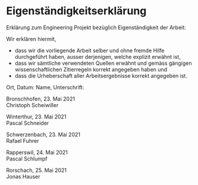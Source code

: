 # Eigenständigkeitserklärung

Erklärung zum Engineering Projekt bezüglich Eigenständigkeit der Arbeit:

Wir erklären hiermit,

- dass wir die vorliegende Arbeit selber und ohne fremde Hilfe durchgeführt haben, ausser derjenigen, welche explizit erwähnt ist,
- dass wir sämtliche verwendeten Quellen erwähnt und gemäss gängigen wissenschaftlichen Zitierregeln korrekt angegeben haben und
- dass die Urheberschaft aller Arbeitsergebnisse korrekt angegeben ist.

Ort, Datum:
Name, Unterschrift:

Bronschhofen, 23. Mai 2021\
Christoph Scheiwiller

Winterthur, 23. Mai 2021\
Pascal Schneider

Schwerzenbach, 23. Mai 2021\
Rafael Fuhrer

Rapperswil, 24. Mai 2021\
Pascal Schlumpf

Rorschach, 25. Mai 2021\
Jonas Hauser